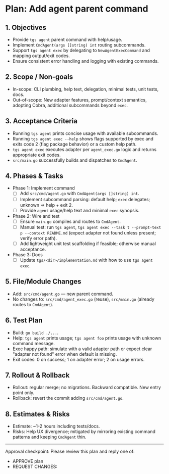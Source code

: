 # Plan: Add agent parent command

## 1. Objectives
- Provide `tgs agent` parent command with help/usage.
- Implement `CmdAgent(args []string) int` routing subcommands.
- Support `tgs agent exec` by delegating to `NewAgentExecCommand` and mapping output/exit codes.
- Ensure consistent error handling and logging with existing commands.

## 2. Scope / Non-goals
- In-scope: CLI plumbing, help text, delegation, minimal tests, unit tests, docs.
- Out-of-scope: New adapter features, prompt/context semantics, adopting Cobra, additional subcommands beyond `exec`.

## 3. Acceptance Criteria
- Running `tgs agent` prints concise usage with available subcommands.
- Running `tgs agent exec --help` shows flags supported by exec and exits code 2 (flag package behavior) or a custom help path.
- `tgs agent exec` executes adapter per `agent_exec.go` logic and returns appropriate exit codes.
- `src/main.go` successfully builds and dispatches to `CmdAgent`.

## 4. Phases & Tasks
- Phase 1: Implement command
  - [ ] Add `src/cmd/agent.go` with `CmdAgent(args []string) int`.
  - [ ] Implement subcommand parsing: default help; `exec` delegates; unknown => help + exit 2.
  - [ ] Provide `agent` usage/help text and minimal `exec` synopsis.
- Phase 2: Wire and test
  - [ ] Ensure `main.go` compiles and routes to `CmdAgent`.
  - [ ] Manual test: run `tgs agent`, `tgs agent exec --task t --prompt-text p --context README.md` (expect adapter not found unless present; verify error path).
  - [ ] Add lightweight unit test scaffolding if feasible; otherwise manual acceptance.
- Phase 3: Docs
  - [ ] Update `tgs/<dir>/implementation.md` with how to use `tgs agent exec`.

## 5. File/Module Changes
- Add: `src/cmd/agent.go` — new parent command.
- No changes to: `src/cmd/agent_exec.go` (reuse), `src/main.go` (already routes to `CmdAgent`).

## 6. Test Plan
- Build: `go build ./...`.
- Help: `tgs agent` prints usage; `tgs agent foo` prints usage with unknown command message.
- Exec happy path: simulate with a valid adapter path or expect clear "adapter not found" error when default is missing.
- Exit codes: 0 on success; 1 on adapter error; 2 on usage errors.

## 7. Rollout & Rollback
- Rollout: regular merge; no migrations. Backward compatible. New entry point only.
- Rollback: revert the commit adding `src/cmd/agent.go`.

## 8. Estimates & Risks
- Estimate: ~1-2 hours including tests/docs.
- Risks: Help UX divergence; mitigated by mirroring existing command patterns and keeping `CmdAgent` thin.

---
Approval checkpoint: Please review this plan and reply one of:
- APPROVE plan
- REQUEST CHANGES: <notes>
